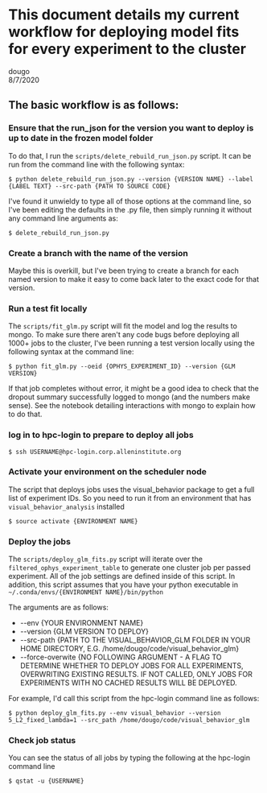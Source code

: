 # This document details my current workflow for deploying model fits for every experiment to the cluster
dougo  
8/7/2020

## The basic workflow is as follows:

### Ensure that the run_json for the version you want to deploy is up to date in the frozen model folder

To do that, I run the `scripts/delete_rebuild_run_json.py` script. It can be run from the command line with the following syntax:

    $ python delete_rebuild_run_json.py --version {VERSION NAME} --label {LABEL TEXT} --src-path {PATH TO SOURCE CODE}
    
I've found it unwieldy to type all of those options at the command line, so I've been editing the defaults in the .py file, then simply running it without any command line arguments as:

    $ delete_rebuild_run_json.py
    
### Create a branch with the name of the version

Maybe this is overkill, but I've been trying to create a branch for each named version to make it easy to come back later to the exact code for that version.

### Run a test fit locally

The `scripts/fit_glm.py` script will fit the model and log the results to mongo. To make sure there aren't any code bugs before deploying all 1000+ jobs to the cluster, I've been running a test version locally using the following syntax at the command line:

    $ python fit_glm.py --oeid {OPHYS_EXPERIMENT_ID} --version {GLM VERSION}
    
If that job completes without error, it might be a good idea to check that the dropout summary successfully logged to mongo (and the numbers make sense). See the notebook detailing interactions with mongo to explain how to do that.

### log in to hpc-login to prepare to deploy all jobs

    $ ssh USERNAME@hpc-login.corp.alleninstitute.org

### Activate your environment on the scheduler node

The script that deploys jobs uses the visual_behavior package to get a full list of experiment IDs. So you need to run it from an environment that has `visual_behavior_analysis` installed

    $ source activate {ENVIRONMENT NAME}
    
### Deploy the jobs

The `scripts/deploy_glm_fits.py` script will iterate over the `filtered_ophys_experiment_table` to generate one cluster job per passed experiment. All of the job settings are defined inside of this script. In addition, this script assumes that you have your python executable in `~/.conda/envs/{ENVIRONMENT NAME}/bin/python`

The arguments are as follows:
* --env {YOUR ENVIRONMENT NAME}
* --version {GLM VERSION TO DEPLOY}
* --src-path {PATH TO THE VISUAL_BEHAVIOR_GLM FOLDER IN YOUR HOME DIRECTORY, E.G. /home/dougo/code/visual_behavior_glm}
* --force-overwite {NO FOLLOWING ARGUMENT - A FLAG TO DETERMINE WHETHER TO DEPLOY JOBS FOR ALL EXPERIMENTS, OVERWRITING EXISTING RESULTS. IF NOT CALLED, ONLY JOBS FOR EXPERIMENTS WITH NO CACHED RESULTS WILL BE DEPLOYED.
    
For example, I'd call this script from the hpc-login command line as follows:

    $ python deploy_glm_fits.py --env visual_behavior --version 5_L2_fixed_lambda=1 --src_path /home/dougo/code/visual_behavior_glm 
    
### Check job status

You can see the status of all jobs by typing the following at the hpc-login command line

    $ qstat -u {USERNAME}